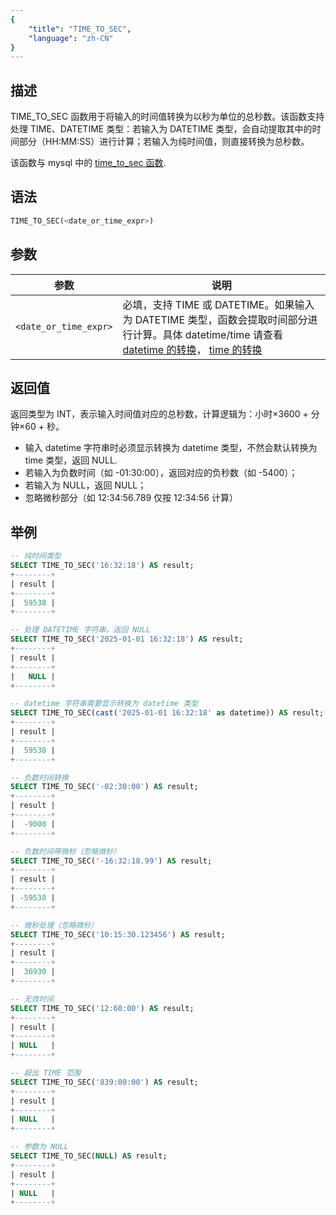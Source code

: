 ```yaml
---
{
    "title": "TIME_TO_SEC",
    "language": "zh-CN"
}
---
```


## 描述
TIME_TO_SEC 函数用于将输入的时间值转换为以秒为单位的总秒数。该函数支持处理 TIME、DATETIME 类型：若输入为 DATETIME 类型，会自动提取其中的时间部分（HH:MM:SS）进行计算；若输入为纯时间值，则直接转换为总秒数。

该函数与 mysql 中的 [time_to_sec 函数](https://dev.mysql.com/doc/refman/8.4/en/date-and-time-functions.html#function_time-to-sec).

## 语法

```sql
TIME_TO_SEC(<date_or_time_expr>)
```

## 参数

| 参数       | 说明                                                          |
|----------|-------------------------------------------------------------|
| `<date_or_time_expr>` | 必填，支持 TIME 或 DATETIME。如果输入为 DATETIME 类型，函数会提取时间部分进行计算。具体 datetime/time 请查看 [datetime 的转换](../../../../../current/sql-manual/basic-element/sql-data-types/conversion/datetime-conversion)， [time 的转换](../../../../../current/sql-manual/basic-element/sql-data-types/conversion/time-conversion)|

## 返回值
返回类型为 INT，表示输入时间值对应的总秒数，计算逻辑为：小时×3600 + 分钟×60 + 秒。

- 输入 datetime 字符串时必须显示转换为 datetime 类型，不然会默认转换为 time 类型，返回 NULL.
- 若输入为负数时间（如 -01:30:00），返回对应的负秒数（如 -5400）；
- 若输入为 NULL，返回 NULL；
- 忽略微秒部分（如 12:34:56.789 仅按 12:34:56 计算）

## 举例

```sql
-- 纯时间类型
SELECT TIME_TO_SEC('16:32:18') AS result;
+--------+
| result |
+--------+
|  59538 |
+--------+

-- 处理 DATETIME 字符串，返回 NULL
SELECT TIME_TO_SEC('2025-01-01 16:32:18') AS result;
+--------+
| result |
+--------+
|   NULL |
+--------+

-- datetime 字符串需要显示转换为 datetime 类型
SELECT TIME_TO_SEC(cast('2025-01-01 16:32:18' as datetime)) AS result;
+--------+
| result |
+--------+
|  59538 |
+--------+

-- 负数时间转换
SELECT TIME_TO_SEC('-02:30:00') AS result;
+--------+
| result |
+--------+
|  -9000 |
+--------+

-- 负数时间带微秒（忽略微秒）
SELECT TIME_TO_SEC('-16:32:18.99') AS result;
+--------+
| result |
+--------+
| -59538 |
+--------+

-- 微秒处理（忽略微秒）
SELECT TIME_TO_SEC('10:15:30.123456') AS result;
+--------+
| result |
+--------+
|  36930 |
+--------+

-- 无效时间
SELECT TIME_TO_SEC('12:60:00') AS result;
+--------+
| result |
+--------+
| NULL   |
+--------+

-- 超出 TIME 范围
SELECT TIME_TO_SEC('839:00:00') AS result;
+--------+
| result |
+--------+
| NULL   |
+--------+

-- 参数为 NULL
SELECT TIME_TO_SEC(NULL) AS result;
+--------+
| result |
+--------+
| NULL   |
+--------+
```